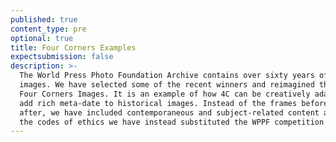 ```yaml
---
published: true
content_type: pre
optional: true
title: Four Corners Examples
expectsubmission: false
description: >-
  The World Press Photo Foundation Archive contains over sixty years of iconic
  images. We have selected some of the recent winners and reimagined them as
  Four Corners Images. It is an example of how 4C can be creatively adapted to
  add rich meta-date to historical images. Instead of the frames before and
  after, we have included contemporaneous and subject-related content and for
  the codes of ethics we have instead substituted the WPPF competition rules.
---
```

